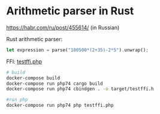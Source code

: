 Arithmetic parser in Rust
=========================

https://habr.com/ru/post/455614/ (in Russian)

Rust arithmetic parser:
```rust
let expression = parse("100500*(2+35)-2*5").unwrap();
```
FFI: [testffi.php](testffi.php)

```bash
# build
docker-compose build
docker-compose run php74 cargo build 
docker-compose run php74 cbindgen . -o target/testffi.h

#run php
docker-compose run php74 php testffi.php 
```
